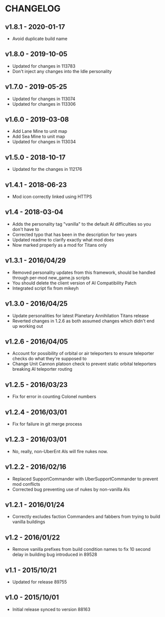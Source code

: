# CHANGELOG

## v1.8.1 - 2020-01-17

- Avoid duplicate build name

## v1.8.0 - 2019-10-05

- Updated for changes in 113783
- Don't inject any changes into the Idle personality

## v1.7.0 - 2019-05-25

- Updated for changes in 113074
- Updated for changes in 113306

## v1.6.0 - 2019-03-08

- Add Lane Mine to unit map
- Add Sea Mine to unit map
- Updated for changes in 113034

## v1.5.0 - 2018-10-17

- Updated for the changes in 112176

## v1.4.1 - 2018-06-23

- Mod icon correctly linked using HTTPS

## v1.4 - 2018-03-04

- Adds the personality tag "vanilla" to the default AI difficulties so you don't have to
- Corrected typo that has been in the description for two years
- Updated readme to clarify exactly what mod does
- Now marked properly as a mod for Titans only

## v1.3.1 - 2016/04/29

- Removed personality updates from this framework, should be handled through per-mod new_game.js scripts
- You should delete the client version of AI Compatibility Patch
- Integrated script fix from mikeyh

## v1.3.0 - 2016/04/25

- Update personalities for latest Planetary Annihilation Titans release
- Reverted changes in 1.2.6 as both assumed changes which didn't end up working out

## v1.2.6 - 2016/04/05

- Account for possibility of orbital or air teleporters to ensure teleporter checks do what they're supposed to
- Change Unit Cannon platoon check to prevent static orbital teleporters breaking AI teleporter routing

## v1.2.5 - 2016/03/23

- Fix for error in counting Colonel numbers

## v1.2.4 - 2016/03/01

- Fix for failure in git merge process

## v1.2.3 - 2016/03/01

- No, really, non-UberEnt AIs will fire nukes now.

## v1.2.2 - 2016/02/16

- Replaced SupportCommander with UberSupportCommander to prevent mod conflicts
- Corrected bug preventing use of nukes by non-vanilla AIs

## v1.2.1 - 2016/01/24

- Correctly excludes faction Commanders and fabbers from trying to build vanilla buildings

## v1.2 - 2016/01/22

- Remove vanilla prefixes from build condition names to fix 10 second delay in building bug introduced in 89528

## v1.1 - 2015/10/21

- Updated for release 89755

## v1.0 - 2015/10/01

- Initial release synced to version 88163
